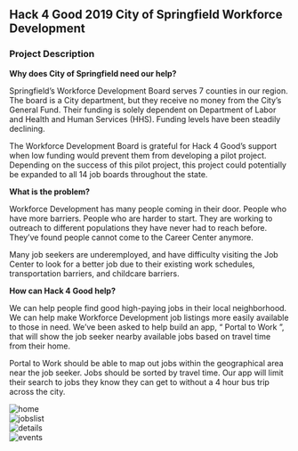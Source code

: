 <h2>Hack 4 Good 2019 City of Springfield Workforce Development </h2>
<h3>Project Description </h3>
<strong>Why does City of Springfield need our help? </strong>
<p>Springfield’s Workforce Development Board serves 7 counties in our region. The board is a City department, but they receive no money from the City’s General Fund. Their funding is solely dependent on Department of Labor and Health and Human Services (HHS). Funding levels have been steadily declining. </p>
<p>The Workforce Development Board is grateful for Hack 4 Good’s support when low funding would prevent them from developing a pilot project. Depending on the success of this pilot project, this project could potentially be expanded to all 14 job boards throughout the state. </p>
<strong>What is the problem? </strong>
<p>Workforce Development has many people coming in their door. People who have more barriers. People who are harder to start. They are working to outreach to different populations they have never had to reach before. They’ve found people cannot come to the Career Center anymore. </p>
<p>Many job seekers are underemployed, and have difficulty visiting the Job Center to look for a better job due to their existing work schedules, transportation barriers, and childcare barriers. </p>
<strong>How can Hack 4 Good help? </strong>
<p>We can help people find good high-paying jobs in their local neighborhood. We can help make Workforce Development job listings more easily available to those in need. We’ve been asked to help build an app, “ Portal to Work ”, that will show the job seeker nearby available jobs based on travel time from their home. </p>
<p>Portal to Work should be able to map out jobs within the geographical area near the job seeker. Jobs should be sorted by travel time. Our app will limit their search to jobs they know they can get to without a 4 hour bus trip across the city. </p>

![home](https://user-images.githubusercontent.com/11079508/68089426-43259d00-fe2e-11e9-82c8-952706e2b334.PNG)
<br/>
![jobslist](https://user-images.githubusercontent.com/11079508/68088930-8cbfb900-fe29-11e9-8381-9dec1595c994.PNG)
<br/>
![details](https://user-images.githubusercontent.com/11079508/68088931-8fbaa980-fe29-11e9-8506-57aae9eff3d3.PNG)
<br/>
![events](https://user-images.githubusercontent.com/11079508/68088932-91846d00-fe29-11e9-8804-40164f8651e8.PNG)
